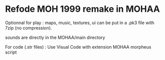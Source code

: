# Refode MOH 1999 remake in MOHAA

Optionnal for play :
maps, music, textures, ui can be put in a .pk3 file with 7zip (no compression).

sounds are directly in the MOHAA/main directory

For code (.str files) :
Use Visual Code with extension MOHAA morpheus script